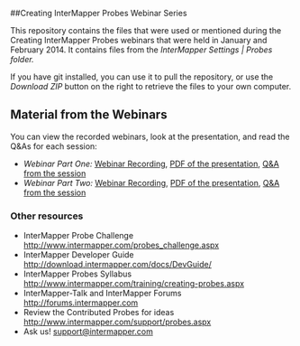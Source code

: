 ##Creating InterMapper Probes Webinar Series

This repository contains the files that were used or mentioned during
the Creating InterMapper Probes webinars that were 
held in January and February 2014.
It contains files from the *InterMapper Settings | Probes folder.*

If you have git installed, you can use it to pull the repository, 
or use the _Download ZIP_ button on the right to retrieve 
the files to your own computer.

## Material from the Webinars

You can view the recorded webinars, look at the presentation, and read the Q&As for each session:

- *Webinar Part One:* [Webinar Recording](https://skybot.webex.com/skybot/lsr.php?AT=pb&SP=EC&rID=74370642&rKey=24da99c9cc3c107b),
 [PDF of the presentation](http://offers.skybotsoftware.com/intermapper/emails/2014/probes_contest/webinar_followup/Creating_Probes_Webinar_Handout.pdf),
 [Q&A from the session](http://forums.intermapper.com/viewtopic.php?t=1912)
- *Webinar Part Two:* [Webinar Recording](https://skybot.webex.com/skybot/lsr.php?RCID=97eb82736060eca308aa9f40f3d9c365), 
 [PDF of the presentation](http://offers.skybotsoftware.com/intermapper/pdfs/Creating%20InterMapper%20Probes-Part2.pdf),
 [Q&A from the session](http://forums.intermapper.com/viewtopic.php?t=1913)

### Other resources
 
- InterMapper Probe Challenge http://www.intermapper.com/probes_challenge.aspx
- InterMapper Developer Guide http://download.intermapper.com/docs/DevGuide/
- InterMapper Probes Syllabus http://www.intermapper.com/training/creating-probes.aspx
- InterMapper-Talk and InterMapper Forums http://forums.intermapper.com
- Review the Contributed Probes for ideas http://www.intermapper.com/support/probes.aspx
- Ask us! support@intermapper.com
